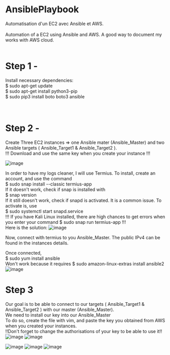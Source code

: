 # AnsiblePlaybook

Automatisation d'un EC2 avec Ansible et AWS.<br><br>
Automation of a EC2 using Ansible and AWS. A good way to document my works with AWS cloud.<br><br>

# Step 1 - 
Install necessary dependencies: <br>
$ sudo apt-get update <br>
$ sudo apt-get install python3-pip     <br>
$ sudo pip3 install boto boto3 ansible<br> <br><br>
# Step  2 -
Create Three EC2 instances => one Ansible mater (Ansible_Master) and two Ansible targets ( Ansible_Target1 & Ansible_Target2 ). <br>
!!! Download and use the same key when you create your instance !!!


![image](https://user-images.githubusercontent.com/103506746/188097036-e0bd4bea-6a27-4012-9d0b-fe2f33fa7d50.png)


In order to have my logs cleaner, I will use Termius. To install, create an account, and use the command <br>
$ sudo snap install --classic termius-app <br>
If it doesn't work, check if snap is installed with<br>
$ snap version <br>
If it still doesn't work, check if snapd is activated. It is a common issue. To activate is, use <br>
$ sudo systemctl start snapd.service <br>
!!! If you have Kali Linux installed, there are high chances to get errors when you enter your command $ sudo snap run termius-app !!!<br>
Here is the solution:
![image](https://user-images.githubusercontent.com/103506746/188558460-8f43ba27-c331-460c-b2bb-58d6d16cfaa3.png)





Now, connect with termius to you Ansible_Master. The public IPv4 can be found in the instances details.<br>

Once connected, <br>
$ sudo yum install ansible <br>
Won't work because it requires 
$ sudo amazon-linux-extras install ansible2 <br>
![image](https://user-images.githubusercontent.com/103506746/188098281-aca28540-cc4e-4b86-b9a6-f8516a195976.png)


# Step 3

Our goal is to be able to connect to our targets ( Ansible_Target1 & Ansible_Target2 ) with our master (Ansible_Master).<br>
We need to install our key into our Ansible_Master <br>
To do so, create the file with vim, and paste the key you obtained from AWS when you created your instances.<br>
!!Don't forget to change the authorisations of your key to be able to use it!!
![image](https://user-images.githubusercontent.com/103506746/188104314-6cdc13f8-c864-45af-87b3-df35c246e91e.png)
![image](https://user-images.githubusercontent.com/103506746/188104875-d7b1e026-1ae1-49b3-9407-d36c3e79b3c2.png)

![image](https://user-images.githubusercontent.com/103506746/188566292-1a63f412-f153-4567-9fbf-fce175f8fd42.png)
![image](https://user-images.githubusercontent.com/103506746/188566528-7d19346b-550d-4b68-8a7b-ba1cfda29984.png)
![image](https://user-images.githubusercontent.com/103506746/188566993-39de226e-c090-4b42-9038-ab0c16387697.png)


